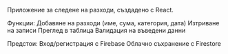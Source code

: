 Приложение за следене на разходи, създадено с React.

Функции:
 Добавяне на разходи (име, сума, категория, дата)
 Изтриване на записи
 Преглед в таблица 
 Валидация на въведени данни

Предстои:
 Вход/регистрация с Firebase
 Облачно съхранение с Firestore
